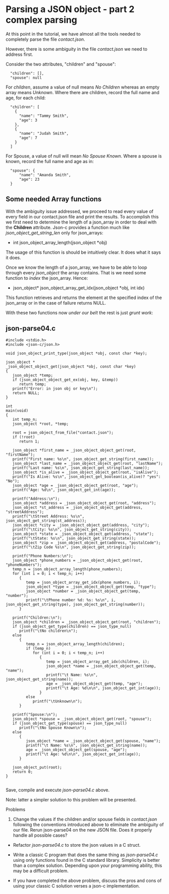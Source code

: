 # Parsing a JSON object - part 2 complex parsing

At this point in the tutorial, we have almost all the tools needed to completely parse the file _*contact.json*_.

However, there is some ambiguity in the file _*contact.json*_ we need to address first.

Consider the two attributes, "children" and "spouse":
```
  "children": [],
  "spouse": null
```
For *children*, assume a value of null means _*No Children*_ whereas an empty array means _*Unknown*_.
Where there are children, record the full name and age, for each child:

```
  "children": [
    {
      "name": "Tammy Smith",
      "age": 3
    },
    {
      "name": "Judah Smith",
      "age": 7
    }
  ]
```
For Spouse, a value of null will mean _*No Spouse Known*_.
Where a spouse is known, record the full name and age as in:

```
  "spouse": {
      "name": "Amanda Smith",
      "age": 23
  }
```

## Some needed Array functions

With the ambiguity issue addressed, we proceed to read every value of every field in our contact.json file and print the results. To accomplish this we first need to determine the length of a json\_array in order to deal with the **Children** attribute. Json-c provides a function much like _*json_object_get_string_len*_ only for json_arrays:

- int json_object_array_length(json_object \*obj)

The usage of this function is should be intuitively clear. It does what it says it does.

Once we know the length of a json\_array, we have to be able to loop through every _*json_object*_ the array contains. That is we need some function to _index_ the json_array. Hence:

- json_object\* json_object_array_get_idx(json_object \*obj, int idx)

This function retrieves and returns the element at the specified index of the json_array or in the case of failure returns NULL.

With these two functions now _under our belt_ the rest is just *grunt work*:

## json-parse04.c

```
#include <stdio.h>
#include <json-c/json.h>

void json_object_print_type(json_object *obj, const char *key);

json_object *
_json_object_object_get(json_object *obj, const char *key)
{
   json_object *temp;
   if (json_object_object_get_ex(obj, key, &temp))
      return temp;
   printf("Error: in json obj or key\n");
   return NULL;
}

int
main(void)
{
   int temp_n;
   json_object *root, *temp;

   root = json_object_from_file("contact.json");
   if (!root)
      return 1;

   json_object *first_name = _json_object_object_get(root, "firstName");
   printf("First name: %s\n", json_object_get_string(first_name));
   json_object *last_name = _json_object_object_get(root, "lastName");
   printf("Last name: %s\n", json_object_get_string(last_name));
   json_object *is_alive = _json_object_object_get(root, "isAlive");
   printf("Is Alive: %s\n", json_object_get_boolean(is_alive)? "yes": "No");
   json_object *age = _json_object_object_get(root, "age");
   printf("Age: %d\n", json_object_get_int(age));

   printf("Address:\n");
   json_object *address = _json_object_object_get(root, "address");
   json_object *st_address = _json_object_object_get(address, "streetAddress");
   printf("\tStreet Address: %s\n", json_object_get_string(st_address));
   json_object *city = _json_object_object_get(address, "city");
   printf("\tCity: %s\n", json_object_get_string(city));
   json_object *state = _json_object_object_get(address, "state");
   printf("\tState: %s\n", json_object_get_string(state));
   json_object *zip = _json_object_object_get(address, "postalCode");
   printf("\tZip Code %s\n", json_object_get_string(zip));

   printf("Phone Numbers:\n");
   json_object *phone_numbers = _json_object_object_get(root, "phoneNumbers");
   temp_n = json_object_array_length(phone_numbers);
   for (int i = 0; i < temp_n; i++)
      {
         temp = json_object_array_get_idx(phone_numbers, i);
         json_object *type = _json_object_object_get(temp, "type");
         json_object *number = _json_object_object_get(temp, "number");
         printf("\tPhone number %d: %s: %s\n", i, json_object_get_string(type), json_object_get_string(number));
      }

   printf("Children:\n");
   json_object *children = _json_object_object_get(root, "children");
   if (json_object_get_type(children) == json_type_null)
      printf("\tNo children\n");
   else
      {
         temp_n = json_object_array_length(children);
         if (temp_n)
            for (int i = 0; i < temp_n; i++)
               {
                  temp = json_object_array_get_idx(children, i);
                  json_object *name = _json_object_object_get(temp, "name");
                  printf("\t Name: %s\n", json_object_get_string(name));
                  age = _json_object_object_get(temp, "age");
                  printf("\t Age: %d\n\n", json_object_get_int(age));
               }
         else
            printf("\tUnknown\n");
      }

   printf("Spouse:\n");
   json_object *spouse = _json_object_object_get(root, "spouse");
   if (json_object_get_type(spouse) == json_type_null)
      printf("\tNo Spouse Known\n");
   else
      {
         json_object *name = _json_object_object_get(spouse, "name");
         printf("\t Name: %s\n", json_object_get_string(name));
         age = _json_object_object_get(spouse, "age");
         printf("\t Age: %d\n\n", json_object_get_int(age));
      }

   json_object_put(root);
   return 0;
}


```

Save, compile and execute _*json-parse04.c*_ above.

Note: latter a simpler solution to this problem will be presented.

Problems

1. Change the values if the children and/or spouse fields in _*contact.json*_ following the conventions introduced above to eliminate the ambiguity of our file. Rerun json-parse04 on the new JSON file. Does it properly handle all possible cases?

- Refactor _*json-parse04.c*_ to store the json values in a C struct.

- Write a classic C program that does the same thing as _*json-parse04.c*_ using only functions found in the C standard library. Simplicity is better than a complex solution. Depending upon your programming ability, this may be a difficult problem.

- If you have completed the above problem, discuss the pros and cons of using your classic C solution verses a json-c implementation.
